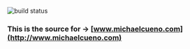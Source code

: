 ![build status](https://travis-ci.org/michaelcueno/michaelcueno.com.svg?branch=master) 
### This is the source for -> [www.michaelcueno.com](http://www.michaelcueno.com)

